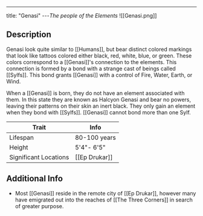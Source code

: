 ---
title: "Genasi"
---*The people of the Elements*
![[Genasi.png]]

## Description
Genasi look quite similar to [[Humans]], but bear distinct colored markings that look like tattoos colored either black, red, white, blue, or green. These colors correspond to a [[Genasi]]'s connection to the elements. This connection is formed by a bond with a strange cast of beings called [[Sylfs]]. This bond grants [[Genasi]] with a control of Fire, Water, Earth, or Wind.

When a [[Genasi]] is born, they do not have an element associated with them. In this state they are known as Halcyon Genasi and bear no powers, leaving their patterns on their skin an inert black. They only gain an element when they bond with [[Sylfs]]. [[Genasi]] cannot bond more than one Sylf.

| Trait | Info |
| --- | --- |
| Lifespan | 80-100 years |
| Height | 5'4"- 6'5" |
| Significant Locations | [[Ep Drukar]] |

## Additional Info
- Most [[Genasi]] reside in the remote city of [[Ep Drukar]], however many have emigrated out into the reaches of [[The Three Corners]] in search of greater purpose.